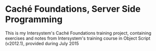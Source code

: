 # Caché Foundations, Server Side Programming

This is my Intersystem's Caché Foundations training project, containing exercises and notes from Intersystem's training
course in Object Script (v2012.1), provided during July 2015
